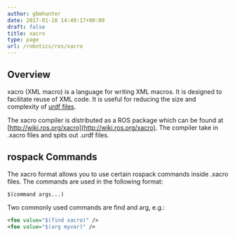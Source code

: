 ```yaml
---
author: gbmhunter
date: 2017-01-10 14:49:17+00:00
draft: false
title: xacro
type: page
url: /robotics/ros/xacro
---
```


## Overview

xacro (XML macro) is a language for writing XML macros. It is designed to facilitate reuse of XML code. It is useful for reducing the size and complexity of [urdf files](http://wiki.ros.org/urdf).

The xacro compiler is distributed as a ROS package which can be found at [http://wiki.ros.org/xacro](http://wiki.ros.org/xacro). The compiler take in .xacro files and spits out .urdf files.

## rospack Commands

The xacro format allows you to use certain rospack commands inside .xacro files. The commands are used in the following format:

```   
$(command args...)
```

Two commonly used commands are find and arg, e.g.:

```xml   
<foo value="$(find xacro)" />
<foo value="$(arg myvar)" />
```